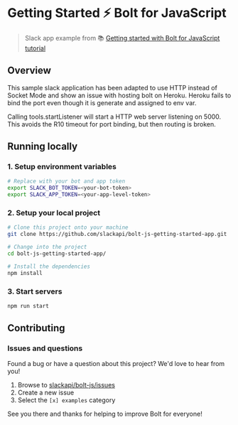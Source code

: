 # Getting Started ⚡️ Bolt for JavaScript
> Slack app example from 📚 [Getting started with Bolt for JavaScript tutorial][1]

## Overview

This sample slack application has been adapted to use HTTP 
instead of Socket Mode and show an issue with hosting bolt on Heroku. Heroku fails to bind the port even though it is generate and assigned to env var.

Calling tools.startListener will start a HTTP web server listening on 5000.
This avoids the R10 timeout for port binding, but then routing is broken.

## Running locally

### 1. Setup environment variables

```zsh
# Replace with your bot and app token
export SLACK_BOT_TOKEN=<your-bot-token>
export SLACK_APP_TOKEN=<your-app-level-token>
```

### 2. Setup your local project

```zsh
# Clone this project onto your machine
git clone https://github.com/slackapi/bolt-js-getting-started-app.git

# Change into the project
cd bolt-js-getting-started-app/

# Install the dependencies
npm install
```

### 3. Start servers
```zsh
npm run start
```

## Contributing

### Issues and questions

Found a bug or have a question about this project? We'd love to hear from you!

1. Browse to [slackapi/bolt-js/issues][4]
1. Create a new issue
1. Select the `[x] examples` category

See you there and thanks for helping to improve Bolt for everyone!

[1]: https://slack.dev/bolt-js/tutorial/getting-started
[2]: https://slack.dev/bolt-js/
[3]: https://slack.dev/bolt-js/tutorial/getting-started#setting-up-events
[4]: https://github.com/slackapi/bolt-js/issues/new